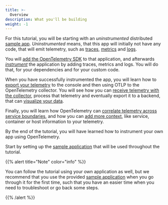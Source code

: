 ```yaml
---
title: >-
  Overview
description: What you'll be building
weight: -1
---
```


For this tutorial, you will be starting with an _uninstrumented_ distributed
[sample app](./sample-application/). _Uninstrumented_ means, that this app will
initially not have any code, that will emit telemetry, such as
[traces](/docs/concepts/signals/traces),
[metrics](/docs/concepts/signals/metrics) and
[logs](/docs/concepts/signals/logs).

You will [add the OpenTelemetry SDK](./sdk-setup/code/) to that application, and
afterwards [_instrument_](./add-telemetry/) the application by adding traces,
metrics and logs. You will do that, for your dependencies and for your custom
code.

When you have successfully instrumented the app, you will learn how to
[export your telemetry](./export-telemetry/) to the console and then using OTLP
to the OpenTelemetry collector. You will see how you can
[receive telemetry with the collector](./collector-setup/), process that
telemetry and eventually export it to a backend, that can
[visualize your data](./visualization/).

Finally, you will learn how OpenTelemetry can
[correlate telemetry across service boundaries](./correlate-across-services/),
and how you can [add more context](./add-context/), like service, container or
host information to your telemetry.

By the end of the tutorial, you will have learned how to instrument your own app
using OpenTelemetry.

Start by setting up the [sample application](./sample-application/) that will be
used throughout the tutorial.

{{% alert title="Note" color="info" %}}

You can follow the tutorial using your own application as well, but we recommend
that you use the provided [sample application](./sample-application.md) when you
go through it for the first time, such that you have an easier time when you
need to troubleshoot or go back some steps.

{{% /alert %}}
